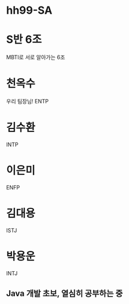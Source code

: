 # hh99-SA

# S반 6조

MBTI로 서로 알아가는 6조
# 천옥수
우리 팀장님! ENTP
# 김수환
INTP
# 이은미
ENFP
# 김대용
ISTJ
# 박용운
INTJ
## Java 개발 초보, 열심히 공부하는 중